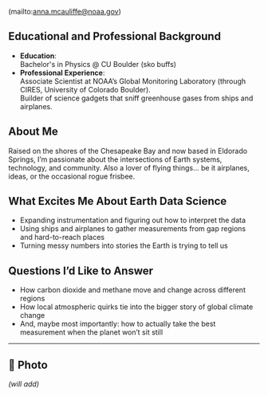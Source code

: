 (mailto:anna.mcauliffe@noaa.gov)

## Educational and Professional Background
- **Education**:  
  Bachelor's in Physics @ CU Boulder (sko buffs) 
- **Professional Experience**:  
  Associate Scientist at NOAA’s Global Monitoring Laboratory (through CIRES, University of Colorado Boulder).  
  Builder of science gadgets that sniff greenhouse gases from ships and airplanes.

## About Me
Raised on the shores of the Chesapeake Bay and now based in Eldorado Springs, I’m passionate about the intersections of Earth systems, technology, and community. Also a lover of flying things... be it airplanes, ideas, or the occasional rogue frisbee.

## What Excites Me About Earth Data Science
- Expanding instrumentation and figuring out how to interpret the data  
- Using ships and airplanes to gather measurements from gap regions and hard-to-reach places  
- Turning messy numbers into stories the Earth is trying to tell us  

## Questions I’d Like to Answer
- How carbon dioxide and methane move and change across different regions  
- How local atmospheric quirks tie into the bigger story of global climate change  
- And, maybe most importantly: how to actually take the best measurement when the planet won’t sit still 

---

## 📸 Photo
*(will add)*
